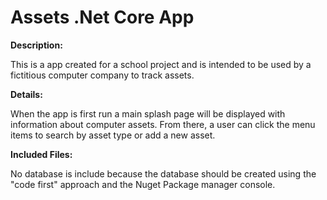 Assets .Net Core App
==========================

**Description:**

This is a app created for a school project and is intended to be used by a fictitious computer company to track assets.

**Details:**

When the app is first run a main splash page will be displayed with information about computer assets. From there, a user
can click the menu items to search by asset type or add a new asset.

**Included Files:**

No database is include because the database should be created using the "code first" approach and the Nuget Package
manager console.
